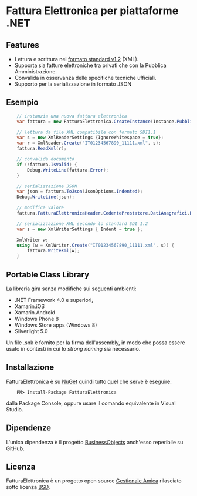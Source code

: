 ﻿# Fattura Elettronica per piattaforme .NET

## Features
- Lettura e scrittura nel [formato standard v1.2][pa] (XML).
- Supporta sia fatture elettroniche tra privati che con la Pubblica Amministrazione.
- Convalida in osservanza delle specifiche tecniche ufficiali.
- Supporto per la serializzazione in formato JSON

## Esempio
```cs
    // instanzia una nuova fattura elettronica
    var fattura = new FatturaElettronica.CreateInstance(Instance.PubblicaAmministrazione)

    // lettura da file XML compatibile con formato SDI1.1
    var s = new XmlReaderSettings {IgnoreWhitespace = true};
    var r = XmlReader.Create("IT01234567890_11111.xml", s);
    fattura.ReadXml(r);

    // convalida documento
    if (!fattura.IsValid) {
	    Debug.WriteLine(fattura.Error);
    }

    // serializzazione JSON
    var json = fattura.ToJson(JsonOptions.Indented);
    Debug.WriteLine(json);

    // modifica valore
    fattura.FatturaElettronicaHeader.CedentePrestatore.DatiAnagrafici.RegimeFiscale = "RF11";

    // serializzazione XML secondo lo standard SDI 1.2
    var s = new XmlWriterSettings { Indent = true };

    XmlWriter w;
    using (w = XmlWriter.Create("IT01234567890_11111.xml", s)) {
	    fattura.WriteXml(w);
    }
```

## Portable Class Library
La libreria gira senza modifiche sui seguenti ambienti:

- .NET Framework 4.0 e superiori,
- Xamarin.iOS
- Xamarin.Android
- Windows Phone 8
- Windows Store apps (Windows 8)
- Silverlight 5.0

Un file .snk è fornito per la firma dell'assembly, in modo che possa essere usato in contesti in cui lo *strong naming* sia necessario.

## Installazione
FatturaElettronica è su [NuGet][nuget] quindi tutto quel che serve è eseguire:

```
	PM> Install-Package FatturaElettronica
```
dalla Package Console, oppure usare il comando equivalente in Visual Studio.

## Dipendenze
L'unica dipendenza è il progetto [BusinessObjects][bo] anch'esso reperibile su GitHub. 

## Licenza
FatturaElettronica è un progetto open source [Gestionale Amica][ga] rilasciato sotto licenza [BSD][bsd].

[pa]: http://www.fatturapa.gov.it/export/fatturazione/sdi/Specifiche_tecniche_del_formato_FatturaPA_v1.2.pdf 
[bo]: http://github.com/FatturaElettronicaPA/BusinessObjects 
[bsd]: http://github.com/FatturaElettronicaPA/FatturaElettronica.NET/blob/master/LICENSE
[ga]: http://gestionaleamica.com
[nuget]: https://www.nuget.org/packages/FatturaElettronica/